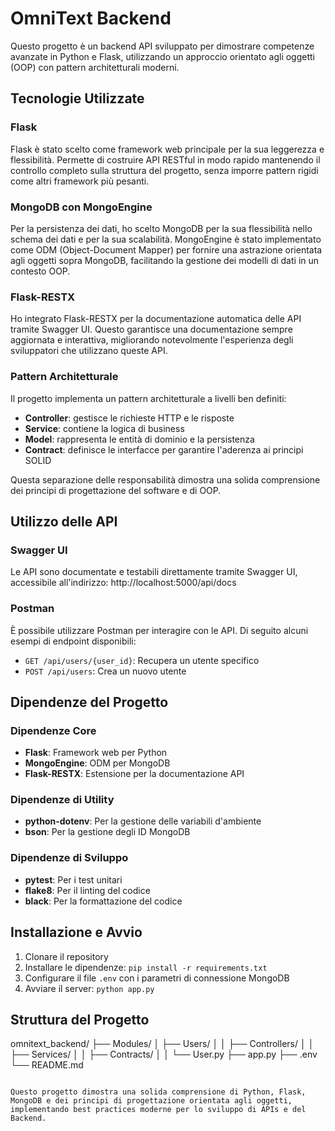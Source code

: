 # OmniText Backend

Questo progetto è un backend API sviluppato per dimostrare competenze avanzate in Python e Flask, utilizzando un approccio orientato agli oggetti (OOP) con pattern architetturali moderni.

## Tecnologie Utilizzate

### Flask
Flask è stato scelto come framework web principale per la sua leggerezza e flessibilità. Permette di costruire API RESTful in modo rapido mantenendo il controllo completo sulla struttura del progetto, senza imporre pattern rigidi come altri framework più pesanti.

### MongoDB con MongoEngine
Per la persistenza dei dati, ho scelto MongoDB per la sua flessibilità nello schema dei dati e per la sua scalabilità. MongoEngine è stato implementato come ODM (Object-Document Mapper) per fornire una astrazione orientata agli oggetti sopra MongoDB, facilitando la gestione dei modelli di dati in un contesto OOP.

### Flask-RESTX
Ho integrato Flask-RESTX per la documentazione automatica delle API tramite Swagger UI. Questo garantisce una documentazione sempre aggiornata e interattiva, migliorando notevolmente l'esperienza degli sviluppatori che utilizzano queste API.

### Pattern Architetturale
Il progetto implementa un pattern architetturale a livelli ben definiti:
- **Controller**: gestisce le richieste HTTP e le risposte
- **Service**: contiene la logica di business
- **Model**: rappresenta le entità di dominio e la persistenza
- **Contract**: definisce le interfacce per garantire l'aderenza ai principi SOLID

Questa separazione delle responsabilità dimostra una solida comprensione dei principi di progettazione del software e di OOP.

## Utilizzo delle API

### Swagger UI
Le API sono documentate e testabili direttamente tramite Swagger UI, accessibile all'indirizzo: 
http://localhost:5000/api/docs

### Postman
È possibile utilizzare Postman per interagire con le API. Di seguito alcuni esempi di endpoint disponibili:

- `GET /api/users/{user_id}`: Recupera un utente specifico
- `POST /api/users`: Crea un nuovo utente

## Dipendenze del Progetto

### Dipendenze Core
- **Flask**: Framework web per Python
- **MongoEngine**: ODM per MongoDB
- **Flask-RESTX**: Estensione per la documentazione API

### Dipendenze di Utility
- **python-dotenv**: Per la gestione delle variabili d'ambiente
- **bson**: Per la gestione degli ID MongoDB

### Dipendenze di Sviluppo
- **pytest**: Per i test unitari
- **flake8**: Per il linting del codice
- **black**: Per la formattazione del codice

## Installazione e Avvio

1. Clonare il repository
2. Installare le dipendenze: `pip install -r requirements.txt`
3. Configurare il file `.env` con i parametri di connessione MongoDB
4. Avviare il server: `python app.py`

## Struttura del Progetto

omnitext_backend/
├── Modules/
│ ├── Users/
│ │ ├── Controllers/
│ │ ├── Services/
│ │ ├── Contracts/
│ │ └── User.py
├── app.py
├── .env
└── README.md
```

Questo progetto dimostra una solida comprensione di Python, Flask, MongoDB e dei principi di progettazione orientata agli oggetti, implementando best practices moderne per lo sviluppo di APIs e del Backend.